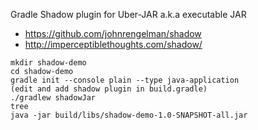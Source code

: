 Gradle Shadow plugin for Uber-JAR a.k.a executable JAR

- https://github.com/johnrengelman/shadow
- http://imperceptiblethoughts.com/shadow/

```
mkdir shadow-demo
cd shadow-demo
gradle init --console plain --type java-application
(edit and add shadow plugin in build.gradle)
./gradlew shadowJar
tree
java -jar build/libs/shadow-demo-1.0-SNAPSHOT-all.jar
```